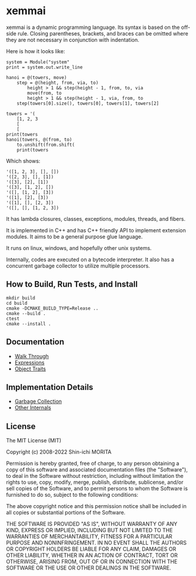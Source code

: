 # xemmai

xemmai is a dynamic programming language.
Its syntax is based on the off-side rule.
Closing parentheses, brackets, and braces can be omitted where they are not necessary in conjunction with indentation.

Here is how it looks like:

    system = Module("system"
    print = system.out.write_line

    hanoi = @(towers, move)
        step = @(height, from, via, to)
            height > 1 && step(height - 1, from, to, via
            move(from, to
            height > 1 && step(height - 1, via, from, to
        step(towers[0].size(), towers[0], towers[1], towers[2]

    towers = '(
        [1, 2, 3
        [
        [
    print(towers
    hanoi(towers, @(from, to)
        to.unshift(from.shift(
        print(towers

Which shows:

    '([1, 2, 3], [], [])
    '([2, 3], [], [1])
    '([3], [2], [1])
    '([3], [1, 2], [])
    '([], [1, 2], [3])
    '([1], [2], [3])
    '([1], [], [2, 3])
    '([], [], [1, 2, 3])

It has lambda closures, classes, exceptions, modules, threads, and fibers.

It is implemented in C++ and has C++ friendly API to implement extension modules.
It aims to be a general purpose glue language.

It runs on linux, windows, and hopefully other unix systems.

Internally, codes are executed on a bytecode interpreter.
It also has a concurrent garbage collector to utilize multiple processors.

## How to Build, Run Tests, and Install

    mkdir build
    cd build
    cmake -DCMAKE_BUILD_TYPE=Release ..
    cmake --build .
    ctest
    cmake --install .

## Documentation

 * [Walk Through](doc/WalkThrough.md)
 * [Expressions](doc/Expressions.md)
 * [Object Traits](doc/ObjectTraits.md)

## Implementation Details

 * [Garbage Collection](doc/GarbageCollection.md)
 * [Other Internals](doc/OtherInternals.md)

## License

The MIT License (MIT)

Copyright (c) 2008-2022 Shin-ichi MORITA

Permission is hereby granted, free of charge, to any person obtaining a copy
of this software and associated documentation files (the "Software"), to deal
in the Software without restriction, including without limitation the rights
to use, copy, modify, merge, publish, distribute, sublicense, and/or sell
copies of the Software, and to permit persons to whom the Software is
furnished to do so, subject to the following conditions:

The above copyright notice and this permission notice shall be included in
all copies or substantial portions of the Software.

THE SOFTWARE IS PROVIDED "AS IS", WITHOUT WARRANTY OF ANY KIND, EXPRESS OR
IMPLIED, INCLUDING BUT NOT LIMITED TO THE WARRANTIES OF MERCHANTABILITY,
FITNESS FOR A PARTICULAR PURPOSE AND NONINFRINGEMENT.  IN NO EVENT SHALL THE
AUTHORS OR COPYRIGHT HOLDERS BE LIABLE FOR ANY CLAIM, DAMAGES OR OTHER
LIABILITY, WHETHER IN AN ACTION OF CONTRACT, TORT OR OTHERWISE, ARISING FROM,
OUT OF OR IN CONNECTION WITH THE SOFTWARE OR THE USE OR OTHER DEALINGS IN
THE SOFTWARE.
